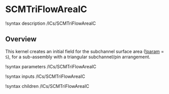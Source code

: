 # SCMTriFlowAreaIC

!syntax description /ICs/SCMTriFlowAreaIC

## Overview

<!-- -->

This kernel creates an initial field for the subchannel surface area ([!param](/ICs/SCMTriFlowAreaIC/variable) = `S`), for a sub-assembly with a triangular subchannel/pin arrangement.

!syntax parameters /ICs/SCMTriFlowAreaIC

!syntax inputs /ICs/SCMTriFlowAreaIC

!syntax children /ICs/SCMTriFlowAreaIC
